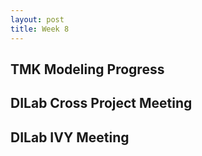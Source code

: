 ```yaml
---
layout: post
title: Week 8
---
```


## TMK Modeling Progress

## DILab Cross Project Meeting

## DILab IVY Meeting 
